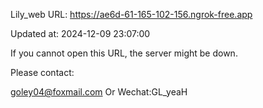 Lily_web URL: https://ae6d-61-165-102-156.ngrok-free.app

Updated at: 2024-12-09 23:07:00

If you cannot open this URL, the server might be down.

Please contact: 

goley04@foxmail.com Or Wechat:GL_yeaH